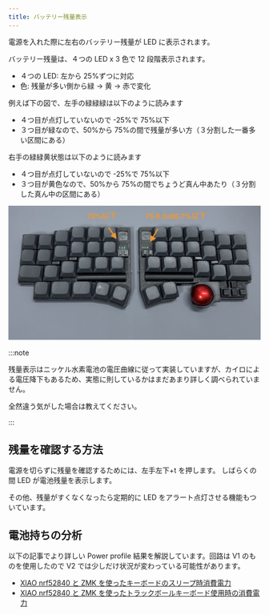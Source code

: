 ```yaml
---
title: バッテリー残量表示
---
```


電源を入れた際に左右のバッテリー残量が LED に表示されます。

バッテリー残量は、４つの LED x 3 色で 12 段階表示されます。

- ４つの LED: 左から 25%ずつに対応
- 色: 残量が多い側から緑 → 黄 → 赤で変化

例えば下の図で、左手の緑緑緑は以下のように読みます

- ４つ目が点灯していないので -25%で 75%以下
- ３つ目が緑なので、50%から 75%の間で残量が多い方（３分割した一番多い区間にある）

右手の緑緑黄状態は以下のように読みます

- ４つ目が点灯していないので -25%で 75%以下
- ３つ目が黄色なので、50%から 75%の間でちょうど真ん中あたり（３分割した真ん中の区間にある）

![](./img/battery.jpeg)

:::note

残量表示はニッケル水素電池の電圧曲線に従って実装していますが、カイロによる電圧降下もあるため、実態に則しているかはまだあまり詳しく調べられていません。

全然違う気がした場合は教えてください。

:::

## 残量を確認する方法

電源を切らずに残量を確認するためには、左手左下+t を押します。
しばらくの間 LED が電池残量を表示します。

その他、残量がすくなくなったら定期的に LED をアラート点灯させる機能もついています。

## 電池持ちの分析

以下の記事でより詳しい Power profile 結果を解説しています。回路は V1 のものを使用したので V2 では少しだけ状況が変わっている可能性があります。

- [XIAO nrf52840 と ZMK を使ったキーボードのスリープ時消費電力](https://note.com/cormoran/n/n72a9d815ed55)
- [XIAO nrf52840 と ZMK を使ったトラックボールキーボード使用時の消費電力](https://note.com/cormoran/n/n7cd3f64d9a13)
